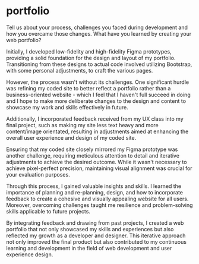 # portfolio

Tell us about your process, challenges you faced during development and how you overcame those changes. What have you learned by creating your web portfolio?

Initially, I developed low-fidelity and high-fidelity Figma prototypes, providing a solid foundation for the design and layout of my portfolio. Transitioning from these designs to actual code involved utilizing Bootstrap, with some personal adjustments, to craft the various pages.

However, the process wasn't without its challenges. One significant hurdle was refining my coded site to better reflect a portfolio rather than a business-oriented website - which I feel that I haven't full succeed in doing and I hope to make more deliberate changes to the design and content to showcase my work and skills effectively in future.

Additionally, I incorporated feedback received from my UX class into my final project, such as making my site less text heavy and more content/image orientated, resulting in adjustments aimed at enhancing the overall user experience and design of my coded site.

Ensuring that my coded site closely mirrored my Figma prototype was another challenge, requiring meticulous attention to detail and iterative adjustments to achieve the desired outcome. While it wasn't necessary to achieve pixel-perfect precision, maintaining visual alignment was crucial for your evaluation purposes.

Through this process, I gained valuable insights and skills. I learned the importance of planning and re-planning, design, and how to incorporate feedback to create a cohesive and visually appealing website for all users. Moreover, overcoming challenges taught me resilience and problem-solving skills applicable to future projects.

By integrating feedback and drawing from past projects, I created a web portfolio that not only showcased my skills and experiences but also reflected my growth as a developer and designer. This iterative approach not only improved the final product but also contributed to my continuous learning and development in the field of web development and user experience design.
